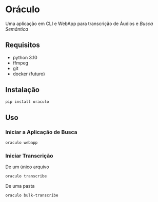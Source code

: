 # Oráculo 

Uma aplicação em CLI e WebApp para transcrição de Áudios e *Busca Semântica*


## Requisitos
 - python 3.10
 - ffmpeg
 - git
 - docker (futuro)

## Instalação
```bash
pip install oraculo
```


## Uso 
### Iniciar a Aplicação de Busca
```bash
oraculo webapp
```

### Iniciar Transcrição
De um único arquivo
```bash
oraculo transcribe
```

De uma pasta
```bash 
oraculo bulk-transcribe
```


